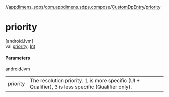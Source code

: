 //[appdimens_sdps](../../../index.md)/[com.appdimens.sdps.compose](../index.md)/[CustomDpEntry](index.md)/[priority](priority.md)

# priority

[androidJvm]\
val [priority](priority.md): [Int](https://kotlinlang.org/api/core/kotlin-stdlib/kotlin/-int/index.html)

#### Parameters

androidJvm

| | |
|---|---|
| priority | The resolution priority. 1 is more specific (UI + Qualifier), 3 is less specific (Qualifier only). |